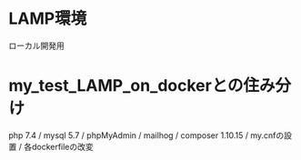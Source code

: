 # LAMP環境
ローカル開発用

# my_test_LAMP_on_dockerとの住み分け
php 7.4 / mysql 5.7 / phpMyAdmin / mailhog / composer 1.10.15 / my.cnfの設置 / 各dockerfileの改変